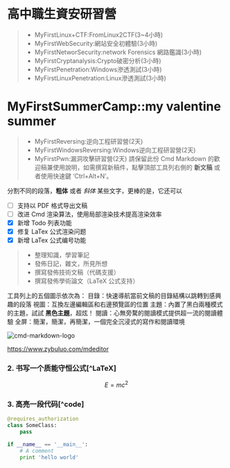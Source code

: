 # 高中職生資安研習營
> *  MyFirstLinux+CTF:FromLinux2CTF(3~4小時)
> *  MyFirstWebSecurity:網站安全初體驗(3小時)
> *  MyFirstNetworSecurity:network Forensics 網路鑑識(3小時)
> *  MyFirstCryptanalysis:Crypto破密分析(3小時)
> * MyFirstPenetration:Windows滲透測試(3小時)
> * MyFirstLinuxPenetration:Linux滲透測試(3小時)

# MyFirstSummerCamp::my valentine summer 
> *  MyFirstReversing:逆向工程研習營(2天)
> *  MyFirstWindowsReversing:Windows逆向工程研習營(2天)
> *  MyFirstPwn:漏洞攻擊研習營(2天)
> 請保留此份 Cmd Markdown 的歡迎稿兼使用說明，如需撰寫新稿件，點擊頂部工具列右側的 <i class="icon-file"></i> **新文稿** 或者使用快速鍵 ‘Ctrl+Alt+N’。

分割不同的段落，**粗体** 或者 *斜体* 某些文字，更棒的是，它还可以


- [ ] 支持以 PDF 格式导出文稿
- [ ] 改进 Cmd 渲染算法，使用局部渲染技术提高渲染效率
- [x] 新增 Todo 列表功能
- [x] 修复 LaTex 公式渲染问题
- [x] 新增 LaTex 公式编号功能

> * 整理知識，學習筆記
> * 發佈日記，雜文，所見所想
> * 撰寫發佈技術文稿（代碼支援）
> * 撰寫發佈學術論文（LaTeX 公式支持）

工具列上的五個圖示依次為：
<i class="icon-list"></i> 目錄：快速導航當前文稿的目錄結構以跳轉到感興趣的段落
<i class="icon-chevron-sign-left"></i> 視圖：互換左邊編輯區和右邊預覽區的位置
<i class="icon-adjust"></i> 主題：內置了黑白兩種模式的主題，試試 **黑色主題**，超炫！
<i class="icon-desktop"></i> 閱讀：心無旁騖的閱讀模式提供超一流的閱讀體驗
<i class="icon-fullscreen"></i> 全屏：簡潔，簡潔，再簡潔，一個完全沉浸式的寫作和閱讀環境



![cmd-markdown-logo](https://www.zybuluo.com/static/img/logo.png)

https://www.zybuluo.com/mdeditor

### 2. 书写一个质能守恒公式[^LaTeX]

$$E=mc^2$$

### 3. 高亮一段代码[^code]

```python
@requires_authorization
class SomeClass:
    pass

if __name__ == '__main__':
    # A comment
    print 'hello world'
